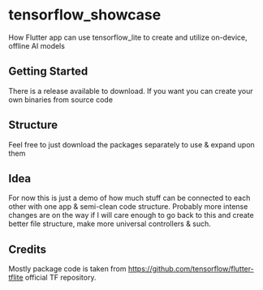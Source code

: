 # tensorflow_showcase

How Flutter app can use tensorflow_lite to create and utilize on-device, offline AI models 

## Getting Started

There is a release available to download. If you want you can create your own binaries from source code

## Structure

Feel free to just download the packages separately to use & expand upon them

## Idea

For now this is just a demo of how much stuff can be connected to each other with one app & semi-clean code structure. Probably more intense changes are on the way if I will care enough to go back to this and create better file structure, make more universal controllers & such.


## Credits

Mostly package code is taken from https://github.com/tensorflow/flutter-tflite official TF repository. 